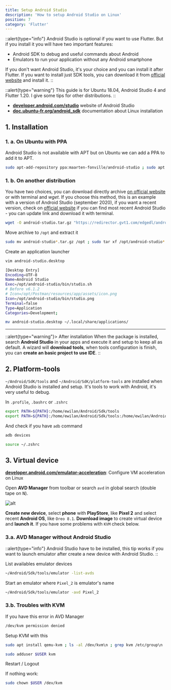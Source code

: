 ```yaml
---
title: Setup Android Studio
description: 'How to setup Android Studio on Linux'
position: 7
category: 'Flutter'
---
```


::alert{type="info"}
Android Studio is optional if you want to use Flutter. But if you install it you will have two important features:

- Android SDK to debug and useful commands about Android
- Emulators to run your application without any Android smartphone

If you don't want Android Studio, it's your choice and you can install it after Flutter. If you want to install just SDK tools, you can download it from [official website](https://developer.android.com/studio) and install it.
::

::alert{type="warning"}
This guide is for Ubuntu 18.04, Android Studio 4 and Flutter 1.20. I give some tips for other distributions.
::

- [**developer.android.com/studio**](https://developer.android.com/studio) website of Android Studio
- [**doc.ubuntu-fr.org/android_sdk**](https://doc.ubuntu-fr.org/android_sdk) documentation about Linux installation

## 1. Installation

### 1. a. On Ubuntu with PPA

Android Studio is not available with APT but on Ubuntu we can add a PPA to add it to APT.

```bash
sudo apt-add-repository ppa:maarten-fonville/android-studio ; sudo apt install -y android-studio
```

### 1. b. On another distribution

You have two choices, you can download directly archive [on official website](https://developer.android.com/studio) or with terminal and *wget*. If you choose this method, this is an example with a version of Android Studio (september 2020), if you want a recent version, check on [official website](https://developer.android.com/studio) if you can find most recent Android Studio - you can update link and download it with terminal.

```bash
wget -O android-studio.tar.gz "https://redirector.gvt1.com/edgedl/android/studio/ide-zips/4.0.1.0/android-studio-ide-193.6626763-linux.tar.gz"
```

Move archive to `/opt` and extract it

```bash
sudo mv android-studio*.tar.gz /opt ; sudo tar xf /opt/android-studio*.tar.gz
```

Create an application launcher

```bash
vim android-studio.desktop
```

```bash [android-studio.desktop]
[Desktop Entry]
Encoding=UTF-8
Name=Android Studio
Exec=/opt/android-studio/bin/studio.sh
# Before v6.1.2
# Icon=/opt/Postman/resources/app/assets/icon.png
Icon=/opt/android-studio/bin/studio.png
Terminal=false
Type=Application
Categories=Development;
```

```bash
mv android-studio.desktop ~/.local/share/applications/
```

---

::alert{type="warning"}> After installation
When the package is installed, search **Android Studio** in your apps and execute it and setup to keep all as default. A wizard will **download tools**, when tools configuration is finish, you can **create an basic project to use IDE**.
::

## 2. Platform-tools

`~/Android/SdK/tools` and `~/Android/SdK/platform-tools` are installed when Android Studio is installed and setup. It's tools to work with Android, it's very useful to debug.

In `.profile`, `.bashrc` or `.zshrc`

```bash
export PATH=${PATH}:/home/ewilan/Android/Sdk/tools
export PATH=${PATH}:/home/ewilan/Android/Sdk/tools:/home/ewilan/Android/Sdk/platform-tools
```

And check if you have `adb` command

```bash
adb devices
```

```bash
source ~/.zshrc
```

## 3. Virtual device

[**developer.android.com/emulator-acceleration**](https://developer.android.com/studio/run/emulator-acceleration?utm_source=android-studio#vm-linux): Configure VM acceleration on Linux

Open **AVD Manager** from toolbar or search `avd` in global search (double tape on <kbd>N</kbd>).

![alt](/documentation/flutter/avd-manager.jpg)

**Create new device**, select **phone** with **PlayStore**, like **Pixel 2** and select recent **Android OS**, like `Oreo 8.1`. **Download image** to create virtual device and **launch it**. If you have some problems with `KVM` check below.

### 3.a. AVD Manager without Android Studio

::alert{type="info"}
Android Studio have to be installed, this tip works if you want to launch emulator after create a new device with Android Studio.
::

List availables emulator devices

```bash
~/Android/Sdk/tools/emulator -list-avds
```

Start an emulator where `Pixel_2` is emulator's name

```bash
~/Android/Sdk/tools/emulator -avd Pixel_2
```

### 3.b. Troubles with KVM

If you have this error in AVD Manager

```bash
/dev/kvm permission denied
```

Setup KVM with this

```bash
sudo apt install qemu-kvm ; ls -al /dev/kvm\n ; grep kvm /etc/group\n
```

```bash
sudo adduser $USER kvm
```

Restart / Logout

If nothing work:

```bash
sudo chown $USER /dev/kvm
```
